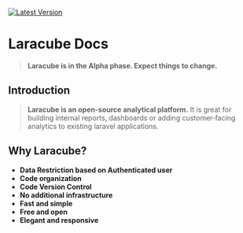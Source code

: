 [![Latest Version](https://img.shields.io/github/release/laracube/laracube.svg?style=flat-square)](https://github.com/laracube/laracube/releases) 

# Laracube Docs 

> **Laracube is in the Alpha phase. Expect things to change.**

## Introduction

> **Laracube is an open-source analytical platform.** It is great for building internal reports, dashboards or adding customer‑facing analytics to existing laravel applications.

## Why Laracube?

- **Data Restriction based on Authenticated user**
- **Code organization**
- **Code Version Control**
- **No additional infrastructure**
- **Fast and simple**
- **Free and open**
- **Elegant and responsive**
